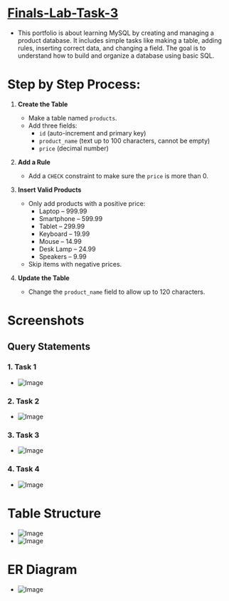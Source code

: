 # [Finals-Lab-Task-3](https://github.com/user-attachments/files/19715523/Soguilon.Carl.Asnef.B.FINALS3.EDM.SQL.docx)
- This portfolio is about learning MySQL by creating and managing a product database. It includes simple tasks like making a table, adding rules, inserting correct data, and changing a field. The goal is to understand how to build and organize a database using basic SQL.

# Step by Step Process:
1. **Create the Table**  
   - Make a table named `products`.  
   - Add three fields:  
     - `id` (auto-increment and primary key)  
     - `product_name` (text up to 100 characters, cannot be empty)  
     - `price` (decimal number)

2. **Add a Rule**  
   - Add a `CHECK` constraint to make sure the `price` is more than 0.

3. **Insert Valid Products**  
   - Only add products with a positive price:
     - Laptop – 999.99  
     - Smartphone – 599.99  
     - Tablet – 299.99  
     - Keyboard – 19.99  
     - Mouse – 14.99  
     - Desk Lamp – 24.99  
     - Speakers – 9.99  
   - Skip items with negative prices.

4. **Update the Table**  
   - Change the `product_name` field to allow up to 120 characters.

# Screenshots
## Query Statements
### 1. Task 1
- ![Image](https://github.com/user-attachments/assets/a74d8293-47c5-4699-aa4d-6ef429b1ed3f)
### 2. Task 2
- ![Image](https://github.com/user-attachments/assets/a87d5907-9db1-460a-b23b-d118e860340f)
### 3. Task 3
- ![Image](https://github.com/user-attachments/assets/6c4da79d-d849-47ad-8fc4-897c0cd81174)
### 4. Task 4
- ![Image](https://github.com/user-attachments/assets/55206384-6b19-4fd5-a520-d1513baccb5f)

# Table Structure
- ![Image](https://github.com/user-attachments/assets/8cd141f7-1c83-439c-8da2-e7ad587b562f)
- ![Image](https://github.com/user-attachments/assets/a843ccfc-5112-4f64-b091-e1d84a3d89d1)

# ER Diagram
- ![Image](https://github.com/user-attachments/assets/ac377255-d962-4ec8-ae05-a7c3f3866377)
